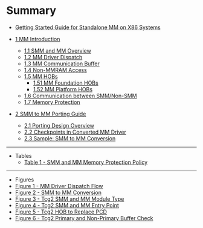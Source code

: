 <!--- @file
  Summary

  Copyright (c) 2025, Intel Corporation. All rights reserved.<BR>

  Redistribution and use in source (original document form) and 'compiled'
  forms (converted to PDF, epub, HTML and other formats) with or without
  modification, are permitted provided that the following conditions are met:

  1) Redistributions of source code (original document form) must retain the
     above copyright notice, this list of conditions and the following
     disclaimer as the first lines of this file unmodified.

  2) Redistributions in compiled form (transformed to other DTDs, converted to
     PDF, epub, HTML and other formats) must reproduce the above copyright
     notice, this list of conditions and the following disclaimer in the
     documentation and/or other materials provided with the distribution.

  THIS DOCUMENTATION IS PROVIDED BY TIANOCORE PROJECT "AS IS" AND ANY EXPRESS OR
  IMPLIED WARRANTIES, INCLUDING, BUT NOT LIMITED TO, THE IMPLIED WARRANTIES OF
  MERCHANTABILITY AND FITNESS FOR A PARTICULAR PURPOSE ARE DISCLAIMED. IN NO
  EVENT SHALL TIANOCORE PROJECT  BE LIABLE FOR ANY DIRECT, INDIRECT, INCIDENTAL,
  SPECIAL, EXEMPLARY, OR CONSEQUENTIAL DAMAGES (INCLUDING, BUT NOT LIMITED TO,
  PROCUREMENT OF SUBSTITUTE GOODS OR SERVICES; LOSS OF USE, DATA, OR PROFITS;
  OR BUSINESS INTERRUPTION) HOWEVER CAUSED AND ON ANY THEORY OF LIABILITY,
  WHETHER IN CONTRACT, STRICT LIABILITY, OR TORT (INCLUDING NEGLIGENCE OR
  OTHERWISE) ARISING IN ANY WAY OUT OF THE USE OF THIS DOCUMENTATION, EVEN IF
  ADVISED OF THE POSSIBILITY OF SUCH DAMAGE.

-->

# Summary

* [Getting Started Guide for Standalone MM on X86 Systems](README.md)

* [1 MM Introduction](1_mm_introduction.md#1-mm-introduction)
  * [1.1 SMM and MM Overview](1_mm_introduction.md#11-smm-and-mm-overview)
  * [1.2 MM Driver Dispatch](1_mm_introduction.md#12-mm-driver-dispatch)
  * [1.3 MM Communication Buffer](1_mm_introduction.md#13-mm-communication-buffer)
  * [1.4 Non-MMRAM Access](1_mm_introduction.md#14-non-mmram-access)
  * [1.5 MM HOBs](1_mm_introduction.md#15-mm-hobs)
    * [1.51 MM Foundation HOBs](1_mm_introduction.md#151-mm-foundation-hobs)
    * [1.52 MM Platform HOBs](1_mm_introduction.md#152-mm-platform-hobs)
  * [1.6 Communication between SMM/Non-SMM](1_mm_introduction.md#16-communication-between-smmnon-smm)
  * [1.7 Memory Protection](1_mm_introduction.md#17-memory-protection)

* [2 SMM to MM Porting Guide](2_smm_to_mm_porting_guide.md#2-smm-to-mm-porting-guide)
  * [2.1 Porting Design Overview](2_smm_to_mm_porting_guide.md#21-porting-design-overview)
  * [2.2 Checkpoints in Converted MM Driver](2_smm_to_mm_porting_guide.md#22-checkpoints-in-converted-mm-driver)
  * [2.3 Sample: SMM to MM Conversion](2_smm_to_mm_porting_guide.md#23-sample-smm-to-mm-conversion)

---

* Tables
  * [Table 1 - SMM and MM Memory Protection Policy](1_mm_introduction.md#table-1-smm-and-mm-memory-protection-policy)

---

* Figures
 * [Figure 1 - MM Driver Dispatch Flow](1_mm_introduction.md#figure-1-mm-driver-dispatch-flow)
 * [Figure 2 - SMM to MM Conversion](2_smm_to_mm_porting_guide.md#figure-2-smm-to-mm-conversion)
 * [Figure 3 - Tcg2 SMM and MM Module Type](2_smm_to_mm_porting_guide.md#figure-3-tcg2-smm-and-mm-module-type)
 * [Figure 4 - Tcg2 SMM and MM Entry Point](2_smm_to_mm_porting_guide.md#figure-4-tcg2-smm-and-mm-entry-point)
 * [Figure 5 - Tcg2 HOB to Replace PCD](2_smm_to_mm_porting_guide.md#figure-5-tcg2-hob-to-replace-pcd)
 * [Figure 6 - Tcg2 Primary and Non-Primary Buffer Check](2_smm_to_mm_porting_guide.md#figure-6-tcg2-primary-and-non-primary-buffer-check)
